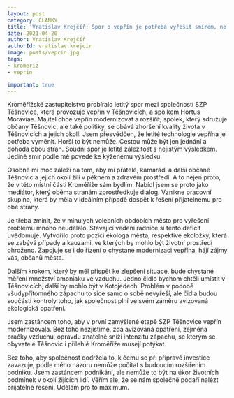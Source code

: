 ```yaml
---
layout: post
category: CLANKY
title: 'Vratislav Krejčíř: Spor o vepřín je potřeba vyřešit smírem, ne soudy'
date: 2021-04-20
author: Vratislav Krejčíř
authorId: vratislav.krejcir
image: posts/veprin.jpg
tags: 
- kromeriz
- veprin

important: true
---
```

Kroměřížské zastupitelstvo probíralo letitý spor mezi společností SZP Těšnovice, která provozuje vepřín v Těšnovicích, a spolkem Hortus Moraviae. Majitel chce vepřín modernizovat a rozšířit, spolek, který sdružuje občany Těšnovic, ale také politiky, se obává zhoršení kvality života v Těšnovicích a jejich okolí. Jsem přesvědčen, že letité technologie vepřína je potřeba vyměnit. Horší to být nemůže. Cestou může být jen jednání a dohoda obou stran. Soudní spor je letitá záležitost s nejistým výsledkem. Jedině smír podle mě povede ke kýženému výsledku.

Osobně mi moc záleží na tom, aby mí přátelé, kamarádi a další občané Těšnovic a jejich okolí žili v pěkném a zdravém prostředí. A to nejen proto, že v této místní části Kroměříže sám bydlím. Nabídl jsem se proto jako mediátor, který oběma stranám zprostředkuje dialog. Vznikne pracovní skupina, která by měla v ideálním případě dospět k řešení přijatelnému pro obě strany.

Je třeba zmínit, že v minulých volebních obdobích město pro vyřešení problému mnoho neudělalo. Stávající vedení radnice si tento deficit uvědomuje. Vytvořilo proto pozici ekologa města, respektive ekoložky, která se zabývá případy a kauzami, ve kterých by mohlo být životní prostředí ohroženo. Zapojuje se i do řízení o chystané modernizaci vepřína, hájí zájmy vás, občanů města.

Dalším krokem, který by měl přispět ke zlepšení situace, bude chystané měření množství amoniaku ve vzduchu. Jedno čidlo bychom chtěli umístit v Těšnovicích, další by mohlo být v Kotojedech. Problém v podobě všudypřítomného zápachu to sice samo o sobě nevyřeší, ale čidla budou součástí kontroly toho, jak společnost plní ve svém záměru avizovaná ekologická opatření.

Jsem zastáncem toho, aby v první zamýšlené etapě SZP Těšnovice vepřín modernizovala. Bez toho nezjistíme, zda avizovaná opatření, zejména pračky vzduchu, opravdu znatelně sníží intenzitu zápachu, se kterým se obyvatelé Těšnovic i přilehlé Kroměříže musejí potýkat.

Bez toho, aby společnost dodržela to, k čemu se při přípravě investice zavazuje, podle mého názoru nemůže počítat s budoucím rozšířením podniku. Jsem zastáncem podnikání, ale nemůže to být na úkor životních podmínek v okolí žijících lidí. Věřím ale, že se nám společně podaří nalézt přijatelné řešení. Udělám pro to maximum.
